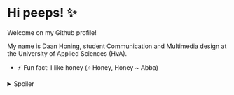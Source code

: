<h1> Hi peeps! ✨ </h1>

<p>Welcome on my Github profile!</p>
<p>My name is Daan Honing, student Communication and Multimedia design at the University of Applied Sciences (HvA).</p>

- ⚡ Fun fact: I like honey (🎶 Honey, Honey ~ Abba)

<details> 
  <summary>Spoiler</summary>
  
![image](https://user-images.githubusercontent.com/49617687/153851979-8c8370ce-1f26-48e0-949a-e6cc3c0b5b77.png)

 Honey honey, how you thrill me, a-ha, honey honey<br>
Honey honey, nearly kill me, a-ha, honey honey<br>
I'd heard about you before<br>
I wanted to know some more<br>
And now I know what they mean, you're a love machine<br>
Oh, you make me dizzy<br>
Honey honey, let me feel it, a-ha, honey honey<br>
Honey honey, don't conceal it, a-ha, honey honey<br>
The way that you kiss good night<br>
The way that you hold me tight<br>
I feel like I wanna sing when you do your thing<br>
I don't wanna hurt you baby, I don't wanna see you cry<br>
So stay on the ground girl, you better not get too high<br>
But I'm gonna stick to you boy, you'll never get rid of me<br>
There's no other place in this world where I rather would be<br>
Honey honey, touch me baby, a-ha, honey honey<br>
Honey honey, hold me baby, a-ha, honey honey<br>
You look like a movie star (look like a movie star)<br>
But I know just who you are (I wonder just who you are)<br>
And honey, to say the least, you're a doggone beast<br>
So stay on the ground girl, you better not get too high<br>
There's no other place in this world where I rather would be<br>
Honey honey, how you thrill me, a-ha, honey honey<br>
Honey honey, nearly kill me, a-ha, honey honey<br>
I'd heard about you before (I'd heard about you before)<br>
I wanted to know some more (I wanted to know you some more)<br>
And now I know what they mean, you're a love machine Oh, you make me dizzy<br>
  
</details>


